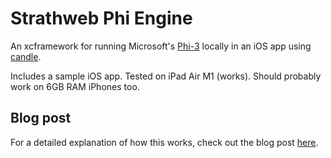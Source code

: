 # Strathweb Phi Engine

An xcframework for running Microsoft's [Phi-3](https://azure.microsoft.com/en-us/blog/introducing-phi-3-redefining-whats-possible-with-slms/) locally in an iOS app using [candle](https://github.com/huggingface/candle).

Includes a sample iOS app. Tested on iPad Air M1 (works). Should probably work on 6GB RAM iPhones too.

## Blog post

For a detailed explanation of how this works, check out the blog post [here](https://www.strathweb.com/2024/05/running-microsoft-phi-3-model-in-an-ios-app-with-rust/).